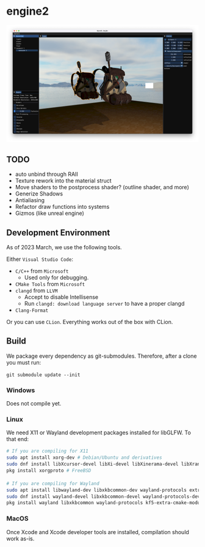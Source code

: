 # engine2

![Screenshot of the editor](assets/screenshot.png)

## TODO

- auto unbind through RAII
- Texture rework into the material struct
- Move shaders to the postprocess shader? (outline shader, and more)
- Generize Shadows
- Antialiasing
- Refactor draw functions into systems
- Gizmos (like unreal engine)

## Development Environment

As of 2023 March, we use the following tools.

Either `Visual Studio Code`:

- `C/C++` from `Microsoft`
  - Used only for debugging.
- `CMake Tools` from `Microsoft`
- `clangd` from `LLVM`
  - Accept to disable Intellisense
  - Run `clangd: download language server` to have a proper clangd
- `Clang-Format`

Or you can use `CLion`. Everything works out of the box with CLion.

## Build

We package every dependency as git-submodules. Therefore, after a clone you must run:

`git submodule update --init`

### Windows

Does not compile yet.

### Linux

We need X11 or Wayland development packages installed for libGLFW. To that end:

```bash
# If you are compiling for X11
sudo apt install xorg-dev # Debian/Ubuntu and derivatives
sudo dnf install libXcursor-devel libXi-devel libXinerama-devel libXrandr-devel # Fedora and derivatives
pkg install xorgproto # FreeBSD

# If you are compiling for Wayland
sudo apt install libwayland-dev libxkbcommon-dev wayland-protocols extra-cmake-modules # Debian/Ubuntu and derivatives
sudo dnf install wayland-devel libxkbcommon-devel wayland-protocols-devel extra-cmake-modules # Fedora and derivatives
pkg install wayland libxkbcommon wayland-protocols kf5-extra-cmake-modules # FreeBSD
```

### MacOS

Once Xcode and Xcode developer tools are installed, compilation should work as-is.
